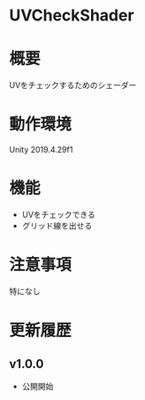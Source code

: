 # UVCheckShader

# 概要
UVをチェックするためのシェーダー

# 動作環境
Unity 2019.4.29f1

# 機能
* UVをチェックできる
* グリッド線を出せる

# 注意事項
特になし

# 更新履歴
## v1.0.0
* 公開開始
